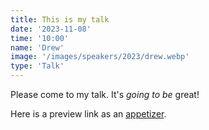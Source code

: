 ```yaml
---
title: This is my talk
date: '2023-11-08'
time: '10:00'
name: 'Drew'
image: '/images/speakers/2023/drew.webp'
type: 'Talk'
---
```


Please come to my talk. It's _going to be_ great!

Here is a preview link as an [appetizer](www.appetizer.com).
